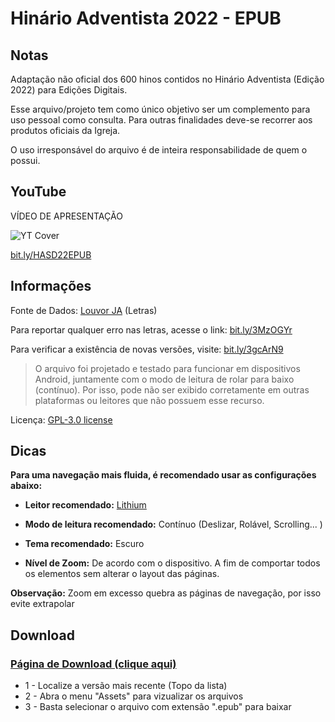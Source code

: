 # Hinário Adventista 2022 - EPUB

## Notas

Adaptação não oficial dos 600 hinos contidos no Hinário Adventista (Edição 2022) para Edições Digitais.

Esse arquivo/projeto tem como único objetivo ser um complemento para uso pessoal como consulta.
Para outras finalidades deve-se recorrer aos produtos oficiais da Igreja.

O uso irresponsável do arquivo é de inteira responsabilidade de quem o possui.

## YouTube
VÍDEO DE APRESENTAÇÃO

![YT Cover](https://i.imgur.com/6QIktYT.jpeg)

[bit.ly/HASD22EPUB](https://bit.ly/HASD22EPUB)

## Informações

Fonte de Dados: [Louvor JA](https://bit.ly/3hFnax1) (Letras)

Para reportar qualquer erro nas letras, acesse o link: [bit.ly/3MzOGYr](https://bit.ly/3MzOGYr)

Para verificar a existência de novas versões, visite: [bit.ly/3gcArN9](https://bit.ly/3gcArN9)

>O arquivo foi projetado e testado para funcionar em dispositivos Android, juntamente com o modo de leitura de rolar para baixo (contínuo). Por isso, pode não ser exibido corretamente em outras plataformas ou leitores que não possuem esse recurso.

Licença: [GPL-3.0 license](https://www.gnu.org/licenses/gpl-3.0.html)

## Dicas

**Para uma navegação mais fluida, é recomendado usar as configurações abaixo:**

- **Leitor recomendado:** [Lithium](https://play.google.com/store/apps/details?id=com.faultexception.reader)

- **Modo de leitura recomendado:** Contínuo (Deslizar, Rolável, Scrolling... )

- **Tema recomendado:** Escuro

- **Nível de Zoom:** De acordo com o dispositivo. A fim de comportar todos os elementos sem alterar o layout das páginas.

**Observação:** Zoom em excesso quebra as páginas de navegação, por isso evite extrapolar

## Download

### [Página de Download (clique aqui)](https://bit.ly/3gcArN9)

- 1 - Localize a versão mais recente (Topo da lista)
- 2 - Abra o menu "Assets" para vizualizar os arquivos
- 3 - Basta selecionar o arquivo com extensão ".epub" para baixar
